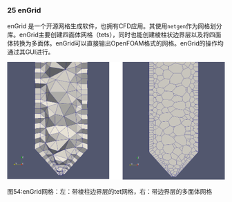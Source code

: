 ### 25 enGrid

enGrid 是一个开源网格生成软件，也拥有CFD应用。其使用`netgen`作为网格划分库。enGrid主要创建四面体网格（tets），同时也能创建棱柱状边界层以及将四面体转换为多面体。enGrid可以直接输出OpenFOAM格式的网格。enGrid的操作均通过其GUI进行。

![图54](images\50-Fig54.png)

图54:enGrid网格：左：带棱柱边界层的tet网格，右：带边界层的多面体网格